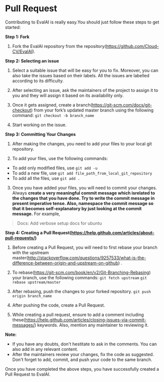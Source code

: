 # Pull Request

Contributing to EvalAI is really easy.You should just follow these steps to get started:

**Step 1: Fork**

1. Fork the EvalAI repository from the repository(https://github.com/Cloud-CV/EvalAI).

**Step 2: Selecting an issue**

1. Select a suitable issue that will be easy for you to fix. Moreover, you can also 
take the issues based on their labels. All the issues are labelled according to its difficulty.

2. After selecting an issue, ask the maintainers of the project to assign it to you and they will assign it based on its availability only.

3. Once it gets assigned, create a branch(https://git-scm.com/docs/git-checkout) from your fork’s updated master branch using the following command:
`git checkout -b branch_name`

4. Start working on the issue.

**Step 3: Committing Your Changes**

1. After making the changes, you need to add your files to your local git repository.

2. To add your files, use the following commands:

- To add only modified files, use `git add -u`
- To add a new file, use `git add file_path_from_local_git_repository`
- To add all the files, use `git add .`

3. Once you have added your files, you will need to commit your changes. Always **create a very meaningful commit message  which isrelated to the changes that you have done. Try to write the commit message in present imperative tense. Also, namespace the commit message so that it becomes self-explanatory by just looking at the commit message.**
For example, 
> Docs: Add verbose setup docs for ubuntu

**Step 4: Creating a Pull Request(https://help.github.com/articles/about-pull-requests/)**

1. Before creating a Pull Request, you will need to first rebase your branch with the upstream master(http://stackoverflow.com/questions/9257533/what-is-the-difference-between-origin-and-upstream-on-github) .

2. To rebase(https://git-scm.com/book/en/v2/Git-Branching-Rebasing) your branch, use the following commands:
`git fetch upstream`
`git rebase upstream/master`

3. After rebasing, push the changes to your forked repository.
`git push origin branch_name`

4. After pushing the code, create a Pull Request.

5. While creating a pull request, ensure  to add a comment including these(https://help.github.com/articles/closing-issues-via-commit-messages/) keywords. Also, mention any maintainer to reviewing it.

**Note:** 

- If you have any doubts, don't hestitate to ask in the comments. You can also add in any relevant content.
- After the maintainers review your changes, fix the code as suggested. Don't forget to add, commit, and push your code to the same branch.

Once you have completed the above steps, you have successfully created a Pull Request to EvalAI.
